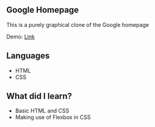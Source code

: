 ## Google Homepage 
This is a purely graphical clone of the Google homepage

Demo: [Link](https://marboleda.github.io/google-homepage/)

## Languages
- HTML
- CSS

## What did I learn?
- Basic HTML and CSS
- Making use of Flexbox in CSS
